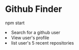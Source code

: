 # Github Finder

<p>npm start </p>

<li>Search for a github user</li>
<li>View user's profile</li>
<li>list user's 5 recent repositories</li>
